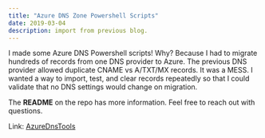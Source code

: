 ```yaml
---
title: "Azure DNS Zone Powershell Scripts"
date: 2019-03-04
description: import from previous blog.
---
```

I made some Azure DNS Powershell scripts! Why? Because I had to migrate hundreds of records from one DNS provider to Azure. The previous DNS provider allowed duplicate CNAME vs A/TXT/MX records. It was a MESS. I wanted a way to import, test, and clear records repeatedly so that I could validate that no DNS settings would change on migration.

The **README** on the repo has more information. Feel free to reach out with questions.

Link: [AzureDnsTools](https://github.com/mikeruhl/AzureDnsTools)




